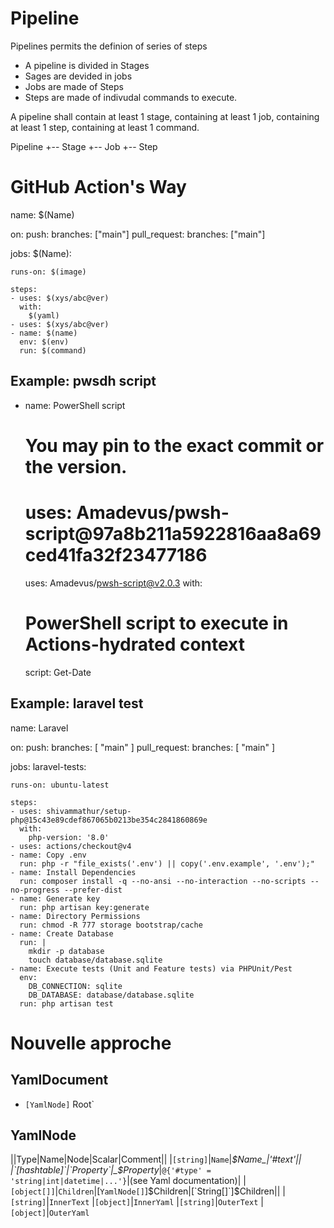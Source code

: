 # Pipeline

Pipelines permits the definion of series of steps

- A pipeline is divided in Stages
- Sages are devided in jobs
- Jobs are made of Steps
- Steps are made of indivudal commands to execute.

A pipeline shall contain at least 1 stage, containing at least 1 job, containing at least 1 step, containing at least 1 command.


Pipeline
+-- Stage
    +-- Job
        +-- Step

# GitHub Action's Way
name: $(Name)

on:
  push:
    branches: ["main"]
  pull_request:
    branches: ["main"]

jobs:
  $(Name):

    runs-on: $(image)

    steps:
    - uses: $(xys/abc@ver)
      with:
        $(yaml)
    - uses: $(xys/abc@ver)
    - name: $(name)
      env: $(env)
      run: $(command)

## Example: pwsdh script
- name: PowerShell script
  # You may pin to the exact commit or the version.
  # uses: Amadevus/pwsh-script@97a8b211a5922816aa8a69ced41fa32f23477186
  uses: Amadevus/pwsh-script@v2.0.3
  with:
    # PowerShell script to execute in Actions-hydrated context
    script:
      Get-Date
## Example: laravel test
name: Laravel

on:
  push:
    branches: [ "main" ]
  pull_request:
    branches: [ "main" ]

jobs:
  laravel-tests:

    runs-on: ubuntu-latest

    steps:
    - uses: shivammathur/setup-php@15c43e89cdef867065b0213be354c2841860869e
      with:
        php-version: '8.0'
    - uses: actions/checkout@v4
    - name: Copy .env
      run: php -r "file_exists('.env') || copy('.env.example', '.env');"
    - name: Install Dependencies
      run: composer install -q --no-ansi --no-interaction --no-scripts --no-progress --prefer-dist
    - name: Generate key
      run: php artisan key:generate
    - name: Directory Permissions
      run: chmod -R 777 storage bootstrap/cache
    - name: Create Database
      run: |
        mkdir -p database
        touch database/database.sqlite
    - name: Execute tests (Unit and Feature tests) via PHPUnit/Pest
      env:
        DB_CONNECTION: sqlite
        DB_DATABASE: database/database.sqlite
      run: php artisan test




# Nouvelle approche

## YamlDocument

- `[YamlNode]` Root`

## YamlNode

||Type|Name|Node|Scalar|Comment||
|`[string]`|`Name`|_$Name_|'#text'||
|`[hashtable]`|`Property`|_$Property_|`@{'#type' = 'string|int|datetime|...'}`|(see Yaml documentation)|
|`[object[]]`|`Children`|[`YamlNode[]`]$Children|[`String[]`]$Children||
|`[string]`|`InnerText`
|`[object]`|`InnerYaml`
|`[string]`|`OuterText`
|`[object]`|`OuterYaml`